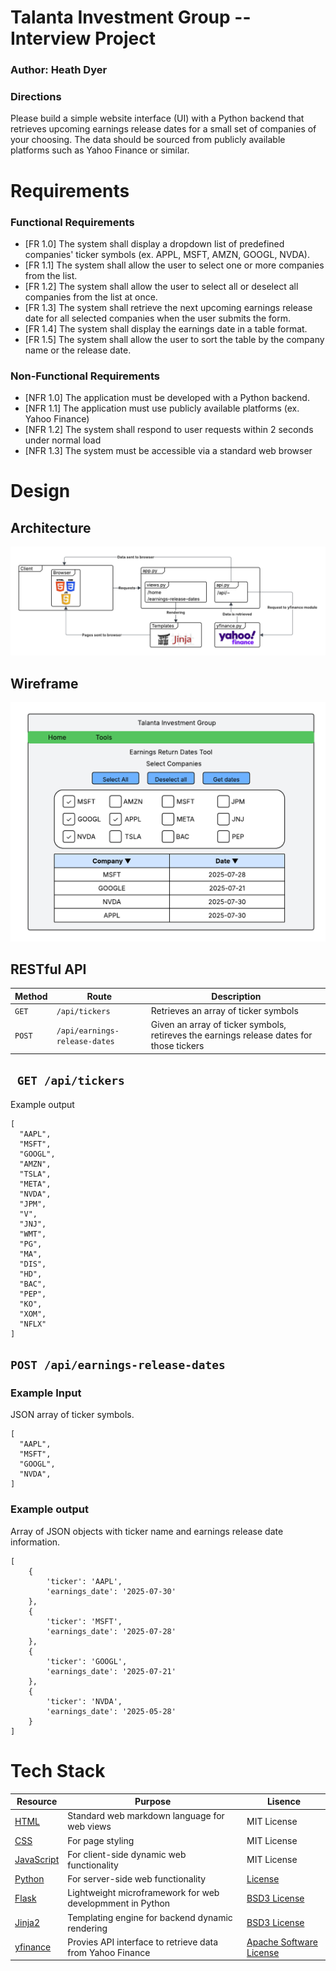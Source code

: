 # Talanta Investment Group -- Interview Project

### Author: Heath Dyer

### Directions

Please build a simple website interface (UI) with a Python backend that retrieves upcoming earnings release dates for a small set of companies of your choosing. The data should be sourced from publicly available platforms such as Yahoo Finance or similar.

# Requirements

### Functional Requirements

* [FR 1.0] The system shall display a dropdown list of predefined companies' ticker symbols (ex. APPL, MSFT, AMZN, GOOGL, NVDA).
* [FR 1.1] The system shall allow the user to select one or more companies from the list.
* [FR 1.2] The system shall allow the user to select all or deselect all companies from the list at once.
* [FR 1.3] The system shall retrieve the next upcoming earnings release date for all selected companies when the user submits the form.
* [FR 1.4] The system shall display the earnings date in a table format.
* [FR 1.5] The system shall allow the user to sort the table by the company name or the release date.

### Non-Functional Requirements

* [NFR 1.0] The application must be developed with a Python backend.
* [NFR 1.1] The application must use publicly available platforms (ex. Yahoo Finance)
* [NFR 1.2] The system shall respond to user requests within 2 seconds under normal load
* [NFR 1.3] The system must be accessible via a standard web browser

# Design

## Architecture

![Application architecture design](img/design.png)

## Wireframe

![Wireframe of earnings return dates tool](img/wireframe.png)

## RESTful API

| Method | Route | Description
| --- | --- | --- |
| `GET` | `/api/tickers` | Retrieves an array of ticker symbols |
| `POST` | `/api/earnings-release-dates` | Given an array of ticker symbols, retireves the earnings release dates for those tickers |

## ` GET /api/tickers`

Example output

```
[
  "AAPL",
  "MSFT",
  "GOOGL",
  "AMZN",
  "TSLA",
  "META",
  "NVDA",
  "JPM",
  "V",
  "JNJ",
  "WMT",
  "PG",
  "MA",
  "DIS",
  "HD",
  "BAC",
  "PEP",
  "KO",
  "XOM",
  "NFLX"
]
```

## `POST /api/earnings-release-dates`

### Example Input

JSON array of ticker symbols.

```
[
  "AAPL",
  "MSFT",
  "GOOGL",
  "NVDA",
]
```
### Example output

Array of JSON objects with ticker name and earnings release date information.

```
[
    {
        'ticker': 'AAPL',
        'earnings_date': '2025-07-30'
    },
    {
        'ticker': 'MSFT',
        'earnings_date': '2025-07-28'
    },
    {
        'ticker': 'GOOGL',
        'earnings_date': '2025-07-21'
    },
    {
        'ticker': 'NVDA',
        'earnings_date': '2025-05-28'
    }
]
```

# Tech Stack

| Resource | Purpose | Lisence 
| --- | --- | --- |
| [HTML](https://developer.mozilla.org/en-US/docs/Web/HTML) | Standard web markdown language for web views | MIT License |
| [CSS](https://developer.mozilla.org/en-US/docs/Web/CSS) | For page styling | MIT License |
| [JavaScript](https://developer.mozilla.org/en-US/docs/Web/JavaScript) | For client-side dynamic web functionality | MIT License |
| [Python](https://docs.python.org/3/) | For server-side web functionality | [License](https://docs.python.org/3/license.html) |
| [Flask](https://flask.palletsprojects.com/en/stable/) | Lightweight microframework for web developmment in Python | [BSD3 License](https://flask.palletsprojects.com/en/stable/license/) |
| [Jinja2](https://jinja.palletsprojects.com/en/stable/) | Templating engine for backend dynamic rendering| [BSD3 License](https://jinja.palletsprojects.com/en/stable/license/) |
| [yfinance](https://pypi.org/project/yfinance/) | Provies API interface to retrieve data from Yahoo Finance | [Apache Software License](https://www.apache.org/licenses/LICENSE-2.0) |
